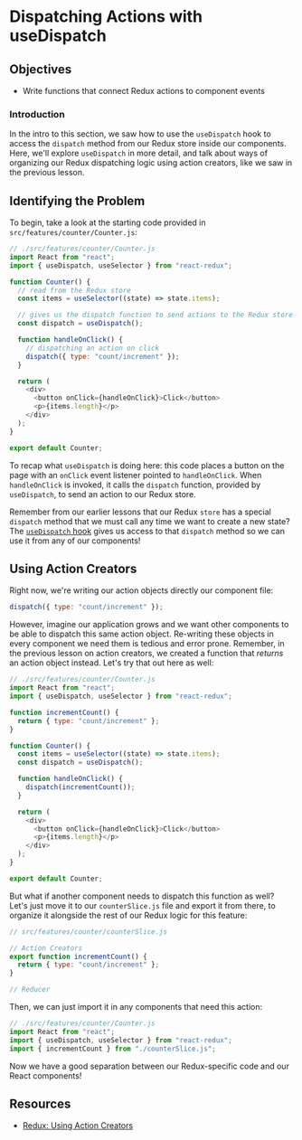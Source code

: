 # Dispatching Actions with useDispatch

## Objectives

- Write functions that connect Redux actions to component events

### Introduction

In the intro to this section, we saw how to use the `useDispatch` hook to access
the `dispatch` method from our Redux store inside our components. Here, we'll
explore `useDispatch` in more detail, and talk about ways of organizing our
Redux dispatching logic using action creators, like we saw in the previous
lesson.

## Identifying the Problem

To begin, take a look at the starting code provided in `src/features/counter/Counter.js`:

```js
// ./src/features/counter/Counter.js
import React from "react";
import { useDispatch, useSelector } from "react-redux";

function Counter() {
  // read from the Redux store
  const items = useSelector((state) => state.items);

  // gives us the dispatch function to send actions to the Redux store
  const dispatch = useDispatch();

  function handleOnClick() {
    // dispatching an action on click
    dispatch({ type: "count/increment" });
  }

  return (
    <div>
      <button onClick={handleOnClick}>Click</button>
      <p>{items.length}</p>
    </div>
  );
}

export default Counter;
```

To recap what `useDispatch` is doing here: this code places a button on the page
with an `onClick` event listener pointed to `handleOnClick`. When
`handleOnClick` is invoked, it calls the `dispatch` function, provided by
`useDispatch`, to send an action to our Redux store.

Remember from our earlier lessons that our Redux `store` has a special
`dispatch` method that we must call any time we want to create a new state? The
[`useDispatch` hook][use-dispatch] gives us access to that `dispatch` method so
we can use it from any of our components!

## Using Action Creators

Right now, we're writing our action objects directly our component file:

```js
dispatch({ type: "count/increment" });
```

However, imagine our application grows and we want other components to be able
to dispatch this same action object. Re-writing these objects in every component
we need them is tedious and error prone. Remember, in the previous lesson on
action creators, we created a function that _returns_ an action object instead.
Let's try that out here as well:

```js
// ./src/features/counter/Counter.js
import React from "react";
import { useDispatch, useSelector } from "react-redux";

function incrementCount() {
  return { type: "count/increment" };
}

function Counter() {
  const items = useSelector((state) => state.items);
  const dispatch = useDispatch();

  function handleOnClick() {
    dispatch(incrementCount());
  }

  return (
    <div>
      <button onClick={handleOnClick}>Click</button>
      <p>{items.length}</p>
    </div>
  );
}

export default Counter;
```

But what if another component needs to dispatch this function as well? Let's
just move it to our `counterSlice.js` file and export it from there, to organize
it alongside the rest of our Redux logic for this feature:

```js
// src/features/counter/counterSlice.js

// Action Creators
export function incrementCount() {
  return { type: "count/increment" };
}

// Reducer
```

Then, we can just import it in any components that need this action:

```js
// ./src/features/counter/Counter.js
import React from "react";
import { useDispatch, useSelector } from "react-redux";
import { incrementCount } from "./counterSlice.js";
```

Now we have a good separation between our Redux-specific code and our React
components!

## Resources

- [Redux: Using Action Creators](https://redux.js.org/tutorials/fundamentals/part-7-standard-patterns#using-action-creators)

[use-dispatch]: https://react-redux.js.org/api/hooks#usedispatch

